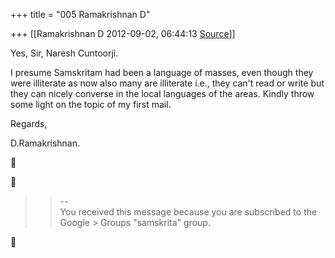 +++
title = "005 Ramakrishnan D"

+++
[[Ramakrishnan D	2012-09-02, 06:44:13 [Source](https://groups.google.com/g/samskrita/c/ZnMgnaRRxZE)]]



Yes, Sir, Naresh Cuntoorji.

I presume Samskritam had been a language of masses, even though they were illiterate as now also many are illiterate i.e., they can't read or write but they can nicely converse in the local languages of the areas.
 Kindly throw some light on the topic of my first mail.

Regards,

D.Ramakrishnan.  
  





> 
> > --  
> You received this message because you are subscribed to the Google > Groups "samskrita" group.  
> > 



